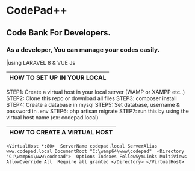 # CodePad++

## Code Bank For Developers.
### As a developer, You can manage your codes easily.


|using LARAVEL 8 & VUE Js


|HOW TO SET UP IN YOUR LOCAL
|------------------------------------------------------------

STEP1: Create a virtual host in your local server (WAMP or XAMPP etc..)
STEP2: Clone this repo or download all files
STEP3: composer install
STEP4: Create a database in mysql
STEP5: Set database, username & password in .env
STEP6: php artisan migrate
STEP7: run this by using the virtual host name (ex: codepad.local)

|HOW TO CREATE A VIRTUAL HOST
|---------------------------------------------------------------

`
<VirtualHost *:80> 
    ServerName codepad.local
    ServerAlias www.codepad.local
    DocumentRoot "C:\wamp64\www\codepad" 
    <Directory "C:\wamp64\www\codepad"> 
        Options Indexes FollowSymLinks MultiViews 
        AllowOverride All 
        Require all granted
    </Directory>
</VirtualHost>
`